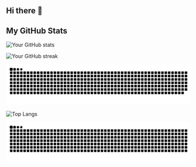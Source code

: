 ## Hi there 👋

<!--
**farhankamil/farhankamil** is a ✨ _special_ ✨ repository because its `README.md` (this file) appears on your GitHub profile.

Here are some ideas to get you started:

- 🔭 I’m currently working on ...
- 🌱 I’m currently learning ...
- 👯 I’m looking to collaborate on ...
- 🤔 I’m looking for help with ...
- 💬 Ask me about ...
- 📫 How to reach me: ...
- 😄 Pronouns: ...
- ⚡ Fun fact: ...
-->


## My GitHub Stats

![Your GitHub stats](https://github-readme-stats.vercel.app/api?username=GhagSagar23&show_icons=true&theme=vue-dark)

![Your GitHub streak](https://github-readme-streak-stats.herokuapp.com/?user=GhagSagar23&theme=vue-dark)

![GitHub Contribution Snake](https://github.com/Platane/snk/raw/output/github-contribution-grid-snake.svg)

![Top Langs](https://github-readme-stats.vercel.app/api/top-langs/?username=GhagSagar23&layout=compact&theme=vue-dark)

<!-- Snake -->
<div align="center">
    
  ![snake gif](https://github.com/farhankamil/farhankamil/blob/output/github-snake-dark.svg)
</div>
